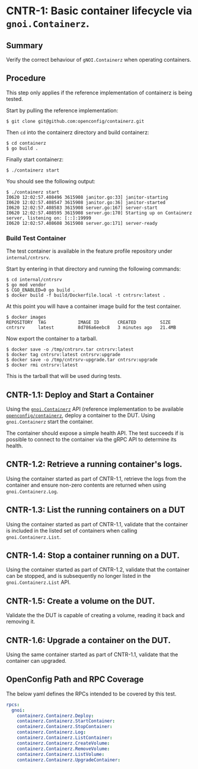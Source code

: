 # CNTR-1: Basic container lifecycle via `gnoi.Containerz`.

## Summary

Verify the correct behaviour of `gNOI.Containerz` when operating containers.

## Procedure

This step only applies if the reference implementation of containerz is being
tested.

Start by pulling the reference implementation:

```shell
$ git clone git@github.com:openconfig/containerz.git
```

Then `cd` into the containerz directory and build containerz:

```shell
$ cd containerz
$ go build .
```

Finally start containerz:

```shell
$ ./containerz start
```

You should see the following output:

```shell
$ ./containerz start
I0620 12:02:57.408496 3615908 janitor.go:33] janitor-starting
I0620 12:02:57.408547 3615908 janitor.go:36] janitor-started
I0620 12:02:57.408583 3615908 server.go:167] server-start
I0620 12:02:57.408595 3615908 server.go:170] Starting up on Containerz server, listening on: [::]:19999
I0620 12:02:57.408608 3615908 server.go:171] server-ready
```

### Build Test Container

The test container is available in the feature profile repository under
`internal/cntrsrv`.

Start by entering in that directory and running the following commands:

```shell
$ cd internal/cntrsrv
$ go mod vendor
$ CGO_ENABLED=0 go build .
$ docker build -f build/Dockerfile.local -t cntrsrv:latest .
```

At this point you will have a container image build for the test container.

```shell
$ docker images
REPOSITORY  TAG            IMAGE ID       CREATED         SIZE
cntrsrv     latest         8d786a6eebc8   3 minutes ago   21.4MB
```

Now export the container to a tarball.

```shell
$ docker save -o /tmp/cntrsrv.tar cntrsrv:latest
$ docker tag cntrsrv:latest cntrsrv:upgrade
$ docker save -o /tmp/cntrsrv-upgrade.tar cntrsrv:upgrade
$ docker rmi cntrsrv:latest
```

This is the tarball that will be used during tests.

## CNTR-1.1: Deploy and Start a Container

Using the
[`gnoi.Containerz`](https://github.com/openconfig/gnoi/tree/main/containerz) API
(reference implementation to be available
[`openconfig/containerz`](https://github.com/openconfig/containerz), deploy a
container to the DUT. Using `gnoi.Containerz` start the container.

The container should expose a simple health API. The test succeeds if is
possible to connect to the container via the gRPC API to determine its health.

## CNTR-1.2: Retrieve a running container's logs.

Using the container started as part of CNTR-1.1, retrieve the logs from the
container and ensure non-zero contents are returned when using
`gnoi.Containerz.Log`.

## CNTR-1.3: List the running containers on a DUT

Using the container started as part of CNTR-1.1, validate that the container is
included in the listed set of containers when calling `gnoi.Containerz.List`.

## CNTR-1.4: Stop a container running on a DUT.

Using the container started as part of CNTR-1.2, validate that the container can
be stopped, and is subsequently no longer listed in the `gnoi.Containerz.List`
API.

## CNTR-1.5: Create a volume on the DUT.

Validate the the DUT is capable of creating a volume, reading it back
and removing it. 

## CNTR-1.6: Upgrade a container on the DUT.

Using the same container started as part of CNTR-1.1, validate that the container
can upgraded. 

## OpenConfig Path and RPC Coverage

The below yaml defines the RPCs intended to be covered by this test.

```yaml
rpcs:
  gnoi:
    containerz.Containerz.Deploy:
    containerz.Containerz.StartContainer:
    containerz.Containerz.StopContainer:
    containerz.Containerz.Log:
    containerz.Containerz.ListContainer:
    containerz.Containerz.CreateVolume:
    containerz.Containerz.RemoveVolume:
    containerz.Containerz.ListVolume:
    containerz.Containerz.UpgradeContainer:
```